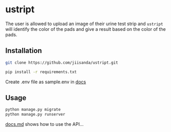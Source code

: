 # ustript


The user is allowed to upload an image of their urine test strip and `ustript` will identify the color of the pads and give 
a result based on the color of the pads. 

## Installation

```bash
git clone https://github.com/jiisanda/ustript.git
```

```bash
pip install -r requirements.txt
```

Create .env file as sample.env in [docs](docs/.sample.env)

## Usage

```bash
python manage.py migrate
python manage.py runserver
```

[docs.md](docs/docs.md) shows how to use the API...
